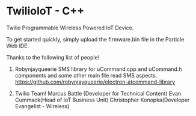 # TwilioIoT - C++
Twilio Programmable Wireless Powered IoT Device. 

To get started quickly, simply upload the firmware.bin file in the Particle Web IDE.

Thanks to the following list of people!
1) Robynjayqueerie SMS library for uCommand.cpp and uCommand.h components and some other main file read SMS aspects. https://github.com/robynjayqueerie/electron-atcommand-library

2) Twilio Team! 
  Marcus Battle (Developer for Technical Content)
  Evan Cummack(Head of IoT Business Unit)
  Christopher Konopka(Developer Evangelist - Wireless)
